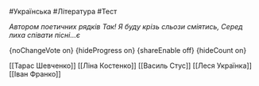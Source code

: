 #Українська #Література #Тест

*Автором поетичних рядків Так! Я буду крізь сльози сміятись, Серед лиха співати пісні...є*

{noChangeVote on}
{hideProgress on}
{shareEnable off}
{hideCount on}

[[Тарас Шевченко]]
[[Ліна Костенко]]
[[Василь Стус]]
[[Леся Українка]]
[[Іван Франко]]
